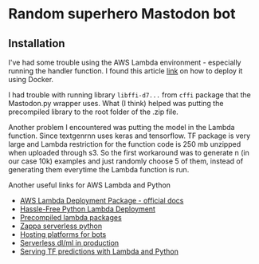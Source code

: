 # Random  superhero Mastodon bot

## Installation
I've had some trouble using the AWS Lambda environment - especially running the handler function. 
I found this article [link](https://medium.com/i-like-big-data-and-i-cannot-lie/how-to-create-an-aws-lambda-python-3-6-deployment-package-using-docker-d0e847207dd6) on how 
to deploy it using Docker.

I had trouble with running library `libffi-d7...` from `cffi` package that the Mastodon.py wrapper uses. What (I think) helped was putting the precompiled library to the root folder of the .zip file.

Another problem I encountered was putting the model in the Lambda function. Since textgenrnn uses keras and tensorflow. TF package is very large and Lambda restriction for the function code is 250 mb unzipped when uploaded through s3. So the first workaround was to generate n (in our case 10k) examples and just randomly choose 5 of them, instead of generating them everytime the Lambda function is run.

Another useful links for AWS Lambda and Python
- [AWS Lambda Deployment Package - official docs](https://docs.aws.amazon.com/lambda/latest/dg/lambda-python-how-to-create-deployment-package.html)
- [Hassle-Free Python Lambda Deployment](https://joarleymoraes.com/hassle-free-python-lambda-deployment/)
- [Precompiled lambda packages](https://github.com/Miserlou/lambda-packages)
- [Zappa serverless python](https://github.com/Miserlou/Zappa)
- [Hosting platforms for bots](https://botwiki.org/resources/hosting-platforms/)
- [Serverless dl/ml in production](https://blog.waya.ai/deploy-deep-machine-learning-in-production-the-pythonic-way-a17105f1540e)
- [Serving TF predictions with Lambda and Python](https://medium.com/tooso/serving-tensorflow-predictions-with-python-and-aws-lambda-facb4ab87ddd)